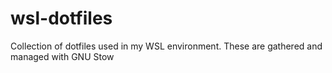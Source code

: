 # wsl-dotfiles
Collection of dotfiles used in my WSL environment. These are gathered and managed with GNU Stow
